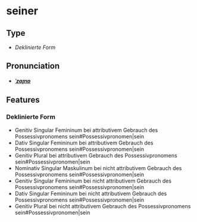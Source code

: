 # seiner
## Type
- _Deklinierte Form_
## Pronunciation
- **_[ˈzaɪ̯nɐ](https://commons.wikimedia.org/wiki/File:De-seiner.ogg)_**
## Features
### Deklinierte Form
- Genitiv Singular Femininum bei attributivem Gebrauch des Possessivpronomens sein#Possessivpronomen|sein
- Dativ Singular Femininum bei attributivem Gebrauch des Possessivpronomens sein#Possessivpronomen|sein
- Genitiv Plural bei attributivem Gebrauch des Possessivpronomens sein#Possessivpronomen|sein
- Nominativ Singular Maskulinum bei nicht attributivem Gebrauch des Possessivpronomens sein#Possessivpronomen|sein
- Genitiv Singular Femininum bei nicht attributivem Gebrauch des Possessivpronomens sein#Possessivpronomen|sein
- Dativ Singular Femininum bei nicht attributivem Gebrauch des Possessivpronomens sein#Possessivpronomen|sein
- Genitiv Plural bei nicht attributivem Gebrauch des Possessivpronomens sein#Possessivpronomen|sein
